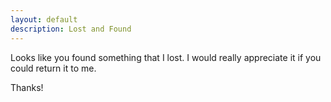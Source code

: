 ```yaml
---
layout: default
description: Lost and Found
---
```


Looks like you found something that I lost. I would really appreciate it if
you could return it to me.

Thanks!
